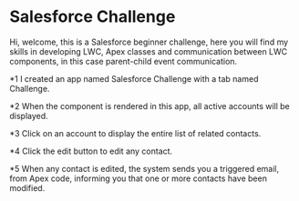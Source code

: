 # Salesforce Challenge
Hi, welcome, this is a Salesforce beginner challenge, here you will find my skills in developing LWC, Apex classes and communication between LWC components, in this case parent-child event communication.

*1 I created an app named Salesforce Challenge with a tab named Challenge.

*2 When the component is rendered in this app, all active accounts will be displayed. 

*3 Click on an account to display the entire list of related contacts.

*4 Click the edit button to edit any contact.

*5 When any contact is edited, the system sends you a triggered email, from Apex code, informing you that one or more contacts have been modified.
